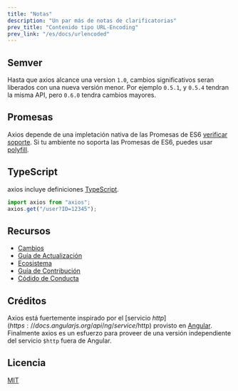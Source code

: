 ```yaml
---
title: "Notas"
description: "Un par más de notas de clarificatorias"
prev_title: "Contenido tipo URL-Encoding"
prev_link: "/es/docs/urlencoded"
---
```


## Semver

Hasta que axios alcance una version `1.0`, cambios significativos seran liberados con una nueva versión menor. Por ejemplo `0.5.1`, y `0.5.4` tendran la misma API, pero `0.6.0` tendra cambios mayores.

## Promesas

Axios depende de una impletación nativa de las Promesas de ES6 [verificar soporte](http://caniuse.com/promises).
Si tu ambiente no soporta las Promesas de ES6, puedes usar [polyfill](https://github.com/jakearchibald/es6-promise).

## TypeScript

axios incluye definiciones [TypeScript](http://typescriptlang.org).

```typescript
import axios from "axios";
axios.get("/user?ID=12345");
```

## Recursos

- [Cambios](https://github.com/axios/axios/blob/master/CHANGELOG.md)
- [Guía de Actualización](https://github.com/axios/axios/blob/master/UPGRADE_GUIDE.md)
- [Ecosistema](https://github.com/axios/axios/blob/master/ECOSYSTEM.md)
- [Guía de Contribución](https://github.com/axios/axios/blob/master/CONTRIBUTING.md)
- [Códido de Conducta](https://github.com/axios/axios/blob/master/CODE_OF_CONDUCT.md)

## Créditos

Axios está fuertemente inspirado por el [servicio $http](https://docs.angularjs.org/api/ng/service/$http) provisto en [Angular](https://angularjs.org/). Finalmente axios es un esfuerzo para proveer de una versión independiente del servicio `$http` fuera de Angular.

## Licencia

[MIT](https://github.com/axios/axios/blob/master/LICENSE)
